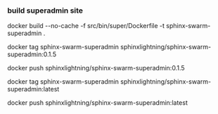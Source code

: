 ### build superadmin site

docker build --no-cache -f src/bin/super/Dockerfile -t sphinx-swarm-superadmin .

docker tag sphinx-swarm-superadmin sphinxlightning/sphinx-swarm-superadmin:0.1.5

docker push sphinxlightning/sphinx-swarm-superadmin:0.1.5

docker tag sphinx-swarm-superadmin sphinxlightning/sphinx-swarm-superadmin:latest

docker push sphinxlightning/sphinx-swarm-superadmin:latest
